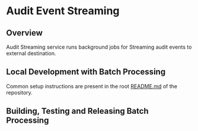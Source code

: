 # Audit Event Streaming

## Overview 

Audit Streaming service runs background jobs for Streaming audit events to external destination.

## Local Development with Batch Processing

Common setup instructions are present in the root [README.md](https://github.com/harness/harness-core/blob/develop/README.md) of the repository.

## Building, Testing and Releasing Batch Processing 

